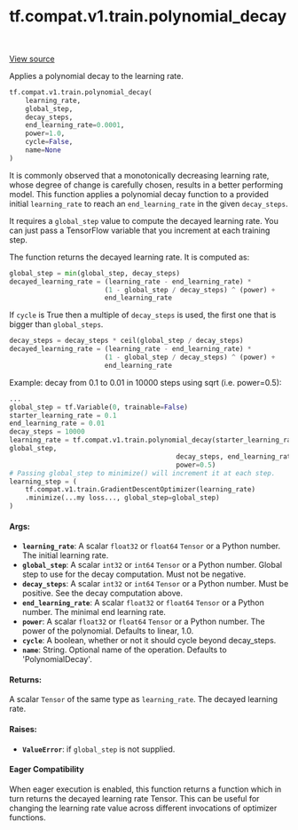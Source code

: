 <div itemscope itemtype="http://developers.google.com/ReferenceObject">
<meta itemprop="name" content="tf.compat.v1.train.polynomial_decay" />
<meta itemprop="path" content="Stable" />
</div>

# tf.compat.v1.train.polynomial_decay

<!-- Insert buttons and diff -->

<table class="tfo-notebook-buttons tfo-api" align="left">
</table>

<a target="_blank" href="/code/stable/tensorflow/python/training/learning_rate_decay.py">View source</a>



Applies a polynomial decay to the learning rate.

``` python
tf.compat.v1.train.polynomial_decay(
    learning_rate,
    global_step,
    decay_steps,
    end_learning_rate=0.0001,
    power=1.0,
    cycle=False,
    name=None
)
```



<!-- Placeholder for "Used in" -->

It is commonly observed that a monotonically decreasing learning rate, whose
degree of change is carefully chosen, results in a better performing model.
This function applies a polynomial decay function to a provided initial
`learning_rate` to reach an `end_learning_rate` in the given `decay_steps`.

It requires a `global_step` value to compute the decayed learning rate.  You
can just pass a TensorFlow variable that you increment at each training step.

The function returns the decayed learning rate.  It is computed as:

```python
global_step = min(global_step, decay_steps)
decayed_learning_rate = (learning_rate - end_learning_rate) *
                        (1 - global_step / decay_steps) ^ (power) +
                        end_learning_rate

```

If `cycle` is True then a multiple of `decay_steps` is used, the first one
that is bigger than `global_steps`.

```python
decay_steps = decay_steps * ceil(global_step / decay_steps)
decayed_learning_rate = (learning_rate - end_learning_rate) *
                        (1 - global_step / decay_steps) ^ (power) +
                        end_learning_rate

```

Example: decay from 0.1 to 0.01 in 10000 steps using sqrt (i.e. power=0.5):

```python
...
global_step = tf.Variable(0, trainable=False)
starter_learning_rate = 0.1
end_learning_rate = 0.01
decay_steps = 10000
learning_rate = tf.compat.v1.train.polynomial_decay(starter_learning_rate,
global_step,
                                          decay_steps, end_learning_rate,
                                          power=0.5)
# Passing global_step to minimize() will increment it at each step.
learning_step = (
    tf.compat.v1.train.GradientDescentOptimizer(learning_rate)
    .minimize(...my loss..., global_step=global_step)
)
```

#### Args:


* <b>`learning_rate`</b>: A scalar `float32` or `float64` `Tensor` or a Python number.
  The initial learning rate.
* <b>`global_step`</b>: A scalar `int32` or `int64` `Tensor` or a Python number. Global
  step to use for the decay computation.  Must not be negative.
* <b>`decay_steps`</b>: A scalar `int32` or `int64` `Tensor` or a Python number. Must
  be positive.  See the decay computation above.
* <b>`end_learning_rate`</b>: A scalar `float32` or `float64` `Tensor` or a Python
  number.  The minimal end learning rate.
* <b>`power`</b>: A scalar `float32` or `float64` `Tensor` or a Python number.  The
  power of the polynomial. Defaults to linear, 1.0.
* <b>`cycle`</b>: A boolean, whether or not it should cycle beyond decay_steps.
* <b>`name`</b>: String.  Optional name of the operation. Defaults to
  'PolynomialDecay'.


#### Returns:

A scalar `Tensor` of the same type as `learning_rate`.  The decayed
learning rate.



#### Raises:


* <b>`ValueError`</b>: if `global_step` is not supplied.



#### Eager Compatibility
When eager execution is enabled, this function returns a function which in
turn returns the decayed learning rate Tensor. This can be useful for changing
the learning rate value across different invocations of optimizer functions.



